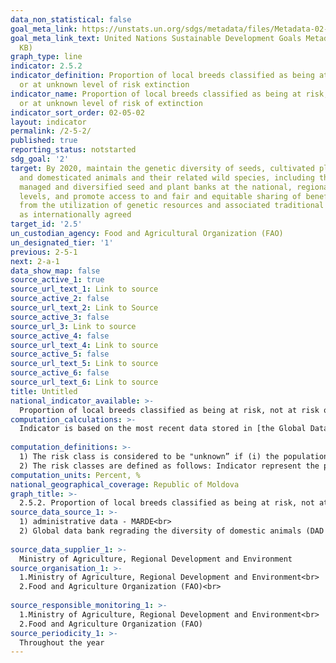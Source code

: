 ```yaml
---
data_non_statistical: false
goal_meta_link: https://unstats.un.org/sdgs/metadata/files/Metadata-02-05-02.pdf
goal_meta_link_text: United Nations Sustainable Development Goals Metadata (PDF 220
  KB)
graph_type: line
indicator: 2.5.2
indicator_definition: Proportion of local breeds classified as being at risk, not-at-risk
  or at unknown level of risk extinction
indicator_name: Proportion of local breeds classified as being at risk, not-at-risk
  or at unknown level of risk of extinction
indicator_sort_order: 02-05-02
layout: indicator
permalink: /2-5-2/
published: true
reporting_status: notstarted
sdg_goal: '2'
target: By 2020, maintain the genetic diversity of seeds, cultivated plants and farmed
  and domesticated animals and their related wild species, including through soundly
  managed and diversified seed and plant banks at the national, regional and international
  levels, and promote access to and fair and equitable sharing of benefits arising
  from the utilization of genetic resources and associated traditional knowledge,
  as internationally agreed
target_id: '2.5'
un_custodian_agency: Food and Agricultural Organization (FAO)
un_designated_tier: '1'
previous: 2-5-1
next: 2-a-1
data_show_map: false
source_active_1: true
source_url_text_1: Link to source
source_active_2: false
source_url_text_2: Link to Source
source_active_3: false
source_url_3: Link to source
source_active_4: false
source_url_text_4: Link to source
source_active_5: false
source_url_text_5: Link to source
source_active_6: false
source_url_text_6: Link to source
title: Untitled
national_indicator_available: >-
  Proportion of local breeds classified as being at risk, not at risk or at unknown level of risk of extinction
computation_calculations: >-
  Indicator is based on the most recent data stored in [the Global Data Bank for Domestic Animal Resources](http://www.fao.org/dad-is/en/) at the moment of calculation. The risk classes are defined depending on the size of the breed populations reported in the DAD-IS. <br> 
  
computation_definitions: >-
  1) The risk class is considered to be "unknown” if (i) the population is not reported or (ii) the most recent size of the reported population refers to the year over 10 years ago before the year of calculation (the disruption point 10 years).<br> 
  2) The risk classes are defined as follows: Indicator represent the percentage of animal breeds classified as at risk, which are not exposed to risk or the risk of extinction is not known during a period of reference, as well as the trends of these shares.
computation_units: Percent, %
national_geographical_coverage: Republic of Moldova
graph_title: >-
  2.5.2. Proportion of local breeds classified as being at risk, not at risk or at unknown level of risk of extinction 
source_data_source_1: >-
  1) administrative data - MARDE<br> 
  2) Global data bank regrading the diversity of domestic animals (DAD IS) - FAO/AGAG<br> 
  
source_data_supplier_1: >-
  Ministry of Agriculture, Regional Development and Environment
source_organisation_1: >-
  1.Ministry of Agriculture, Regional Development and Environment<br> 
  2.Food and Agriculture Organization (FAO)<br> 
  
source_responsible_monitoring_1: >-
  1.Ministry of Agriculture, Regional Development and Environment<br> 
  2.Food and Agriculture Organization (FAO)
source_periodicity_1: >-
  Throughout the year
---
```

